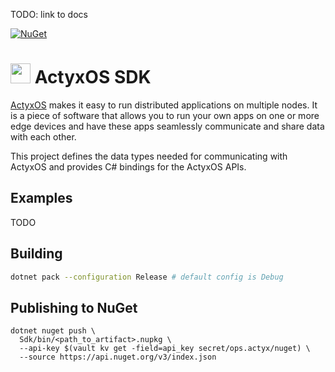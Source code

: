 TODO: link to docs

[![NuGet](https://buildstats.info/nuget/ActyxOS.Sdk)](https://www.nuget.org/packages/ActyxOS.Sdk/)

# <img src="https://developer.actyx.com/img/logo.svg" height="32px"> ActyxOS SDK

[ActyxOS](https://developer.actyx.com/docs/os/introduction) makes it easy to run distributed
applications on multiple nodes. It is a piece of software that allows you to run your own apps
on one or more edge devices and have these apps seamlessly communicate and share data with
each other.

This project defines the data types needed for communicating with ActyxOS and provides C#
bindings for the ActyxOS APIs.

## Examples

TODO

## Building

```bash
dotnet pack --configuration Release # default config is Debug
```

## Publishing to NuGet

```
dotnet nuget push \
  Sdk/bin/<path_to_artifact>.nupkg \
  --api-key $(vault kv get -field=api_key secret/ops.actyx/nuget) \
  --source https://api.nuget.org/v3/index.json
```